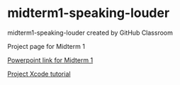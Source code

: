# midterm1-speaking-louder
midterm1-speaking-louder created by GitHub Classroom

Project page for Midterm 1

[Powerpoint link for Midterm 1](https://1drv.ms/p/s!AlaPc1-fj4zjmlrUDY-IkLBEzGw0)

[Project Xcode tutorial](https://www.raywenderlich.com/5470-geofencing-with-core-location-getting-started)
